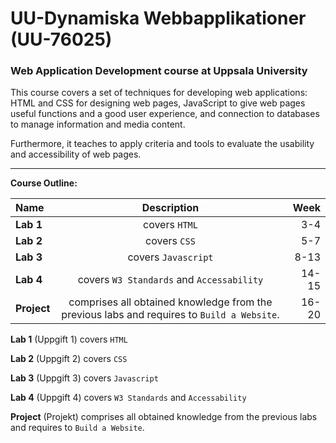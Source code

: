 # UU-Dynamiska Webbapplikationer (UU-76025)

### Web Application Development course at Uppsala University

This course covers a set of techniques for developing web applications: HTML and CSS for designing web pages, JavaScript to give web pages useful functions and a good user experience, and connection to databases to manage information and media content.

Furthermore, it teaches to apply criteria and tools to evaluate the usability and accessibility of web pages.

---

**Course Outline:**

| Name        |                                        Description                                         |  Week |
| :---------- | :----------------------------------------------------------------------------------------: | ----: |
| **Lab 1**   |                                       covers `HTML`                                        |   3-4 |
| **Lab 2**   |                                        covers `CSS`                                        |   5-7 |
| **Lab 3**   |                                    covers `Javascript`                                     |  8-13 |
| **Lab 4**   |                         covers `W3 Standards` and `Accessability`                          | 14-15 |
| **Project** | comprises all obtained knowledge from the previous labs and requires to `Build a Website`. | 16-20 |

**Lab 1** (Uppgift 1) covers `HTML`

**Lab 2** (Uppgift 2) covers `CSS`

**Lab 3** (Uppgift 3) covers `Javascript`

**Lab 4** (Uppgift 4) covers `W3 Standards` and `Accessability`

**Project** (Projekt) comprises all obtained knowledge from the previous labs and requires to `Build a Website`.
